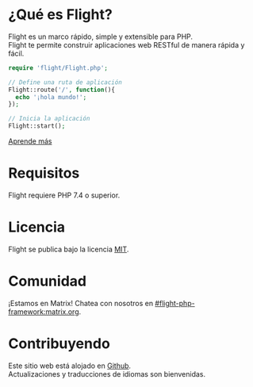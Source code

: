 # ¿Qué es Flight?

Flight es un marco rápido, simple y extensible para PHP.  
Flight te permite construir aplicaciones web RESTful de manera rápida y fácil.

``` php
require 'flight/Flight.php';

// Define una ruta de aplicación
Flight::route('/', function(){
  echo '¡hola mundo!';
});

// Inicia la aplicación
Flight::start();
```

[Aprende más](learn)

# Requisitos

Flight requiere PHP 7.4 o superior.

# Licencia

Flight se publica bajo la licencia [MIT](https://github.com/mikecao/flight/blob/master/LICENSE).

# Comunidad

¡Estamos en Matrix! Chatea con nosotros en [#flight-php-framework:matrix.org](https://matrix.to/#/#flight-php-framework:matrix.org).

# Contribuyendo

Este sitio web está alojado en [Github](https://github.com/mikecao/flightphp.com).  
Actualizaciones y traducciones de idiomas son bienvenidas.
